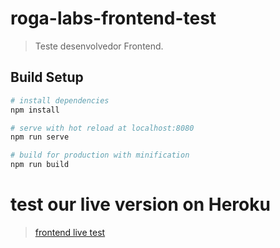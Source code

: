 # roga-labs-frontend-test

> Teste desenvolvedor Frontend.

## Build Setup

``` bash
# install dependencies
npm install

# serve with hot reload at localhost:8080
npm run serve

# build for production with minification
npm run build

```

# test our live version on Heroku
>[frontend live test](https://roga-labs-frontend-test.herokuapp.com/#/)
